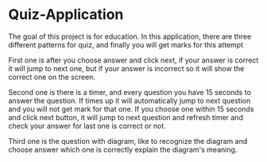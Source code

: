 # Quiz-Application

The goal of this project is for education.
In this application, there are three different patterns for quiz, and finally you will get marks for this attempt

First one is after you choose answer and click next, if your answer is correct it will jump to next one, but if your answer is incorrect so it will show the correct one on the screen.

Second one is there is a timer, and every question you have 15 seconds to answer the question. If times up it will automatically jump to next question and you will not get mark for that one. If you choose one within 15 seconds and click next button, it will jump to next question and refresh timer and check your answer for last one is correct or not.

Third one is the question with diagram, like to recognize the diagram and choose answer which one is correctly explain the diagram's meaning.
